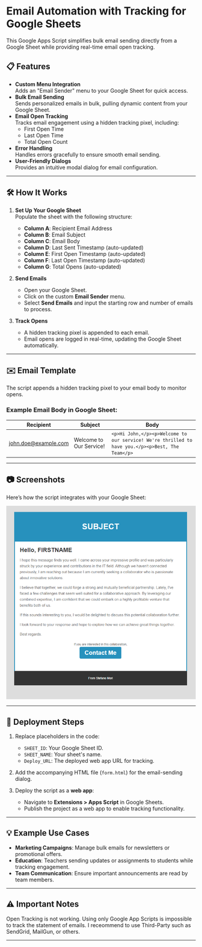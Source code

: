 # Email Automation with Tracking for Google Sheets

This Google Apps Script simplifies bulk email sending directly from a Google Sheet while providing real-time email open tracking.

## 📋 Features

- **Custom Menu Integration**  
  Adds an "Email Sender" menu to your Google Sheet for quick access.
- **Bulk Email Sending**  
  Sends personalized emails in bulk, pulling dynamic content from your Google Sheet.
- **Email Open Tracking**  
  Tracks email engagement using a hidden tracking pixel, including:
  - First Open Time
  - Last Open Time
  - Total Open Count
- **Error Handling**  
  Handles errors gracefully to ensure smooth email sending.
- **User-Friendly Dialogs**  
  Provides an intuitive modal dialog for email configuration.

---

## 🛠️ How It Works

1. **Set Up Your Google Sheet**  
   Populate the sheet with the following structure:
   - **Column A**: Recipient Email Address
   - **Column B**: Email Subject
   - **Column C**: Email Body
   - **Column D**: Last Sent Timestamp (auto-updated)
   - **Column E**: First Open Timestamp (auto-updated)
   - **Column F**: Last Open Timestamp (auto-updated)
   - **Column G**: Total Opens (auto-updated)

2. **Send Emails**  
   - Open your Google Sheet.
   - Click on the custom **Email Sender** menu.
   - Select **Send Emails** and input the starting row and number of emails to process.

3. **Track Opens**  
   - A hidden tracking pixel is appended to each email.  
   - Email opens are logged in real-time, updating the Google Sheet automatically.

---

## ✉️ Email Template

The script appends a hidden tracking pixel to your email body to monitor opens.

### Example Email Body in Google Sheet:

| **Recipient**       | **Subject**       | **Body** |
|----------------------|-------------------|----------|
| john.doe@example.com | Welcome to Our Service! | `<p>Hi John,</p><p>Welcome to our service! We're thrilled to have you.</p><p>Best, The Team</p>` |

---

## 📷 Screenshots

Here’s how the script integrates with your Google Sheet:

![Screenshot of Email Template](./Email_Template.png)

---

## 🚀 Deployment Steps

1. Replace placeholders in the code:
   - `SHEET_ID`: Your Google Sheet ID.
   - `SHEET_NAME`: Your sheet's name.
   - `Deploy_URL`: The deployed web app URL for tracking.

2. Add the accompanying HTML file (`form.html`) for the email-sending dialog.

3. Deploy the script as a **web app**:
   - Navigate to **Extensions > Apps Script** in Google Sheets.
   - Publish the project as a web app to enable tracking functionality.

---

## 💡 Example Use Cases

- **Marketing Campaigns**: Manage bulk emails for newsletters or promotional offers.
- **Education**: Teachers sending updates or assignments to students while tracking engagement.
- **Team Communication**: Ensure important announcements are read by team members.

---

## ⚠️ Important Notes

Open Tracking is not working. Using only Google App Scripts is impossible to track the statement of emails. I receommend to use Third-Party such as SendGrid, MailGun, or others.

---
